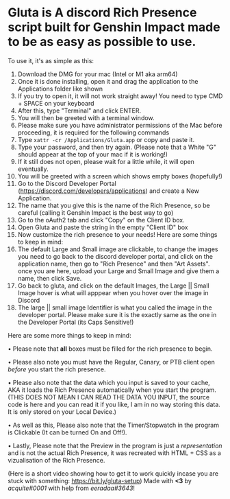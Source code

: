  # Gluta is A discord Rich Presence script built for Genshin Impact made to be as easy as possible to use.


 To use it, it's as simple as this:

 1. Download the DMG for your mac (Intel or M1 aka arm64)
 2. Once it is done installing, open it and drag the application to the Applications folder like shown
 3. If you try to open it, it will not work straight away! You need to type CMD + SPACE on your keyboard
 4. After this, type "Terminal" and click ENTER.
 5. You will then be greeted with a terminal window.
 6. Please make sure you have administrator permissions of the Mac before proceeding, it is required for the following commands
 7. Type `xattr -cr /Applications/Gluta.app` or copy and paste it.
 9. Type your password, and then try again. (Please note that a White "G" should appear at the top of your mac if it is working!)
 10. If it still does not open, please wait for a little while, it will open eventually.
 11. You will be greeted with a screen which shows empty boxes (hopefully!)
 12. Go to the Discord Developer Portal (https://discord.com/developers/applications) and create a New Application.
 13. The name that you give this is the name of the Rich Presence, so be careful (calling it Genshin Impact is the best way to go)
 14. Go to the oAuth2 tab and click "Copy" on the Client ID box.
 15. Open Gluta and paste the string in the empty "Client ID" box
 16. Now customize the rich presence to your needs! Here are some things to keep in mind:
 17. The default Large and Small image are clickable, to change the images you need to go back to the discord developer portal, and
     click on the application name, then go to "Rich Presence" and then "Art Assets". once you are here, upload your Large and Small Image
     and give them a name, then click Save.
 18. Go back to gluta, and click on the default Images, the Large || Small Image hover is what will apppear when you hover over the image in Discord
 19. The large || small image Identifier is what you called the image in the developer portal. Please make sure it is the exactly same
     as the one in the Developer Portal (its Caps Sensitive!)


 Here are some more things to keep in mind:
 
 • Please note that **all** boxes must be filled for the rich presence to begin.

 • Please also note you must have the Regular, Canary, or PTB client open *before* you start the rich presence.

 • Please also note that the data which you input is saved to your cache, AKA it loads the Rich Presence automatically when you start the program.
   (THIS DOES NOT MEAN I CAN READ THE DATA YOU INPUT, the source code is here and you can read it if you like, I am in no way storing this data. It is
    only stored on your Local Device.)

 • As well as this, Please also note that the Timer/Stopwatch in the program is Clickable (It can be turned On and Off!).

 • Lastly, Please note that the Preview in the program is just a *representation* and is not the actual Rich Presence, it was recreated with HTML + CSS
 as a vizualisation of the Rich Presence.

(Here is a short video showing how to get it to work quickly incase you are stuck with something: https://bit.ly/gluta-setup)
Made with **<3** by *acquite#0001* with help from *eeradaa#3643*!
